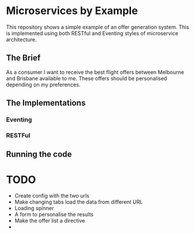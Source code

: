 Microservices by Example
========================

This repository shows a simple example of an offer generation system. This is implemented using both RESTful and Eventing styles of microservice architecture.

## The Brief

As a consumer I want to receive the best flight offers between Melbourne and Brisbane available to me. These offers should be personalised depending on my preferences.

## The Implementations

### Eventing

### RESTFul

## Running the code

# TODO
- Create config with the two urls
- Make changing tabs load the data from different URL
- Loading spinner
- A form to personalise the results
- Make the offer list a directive
- 